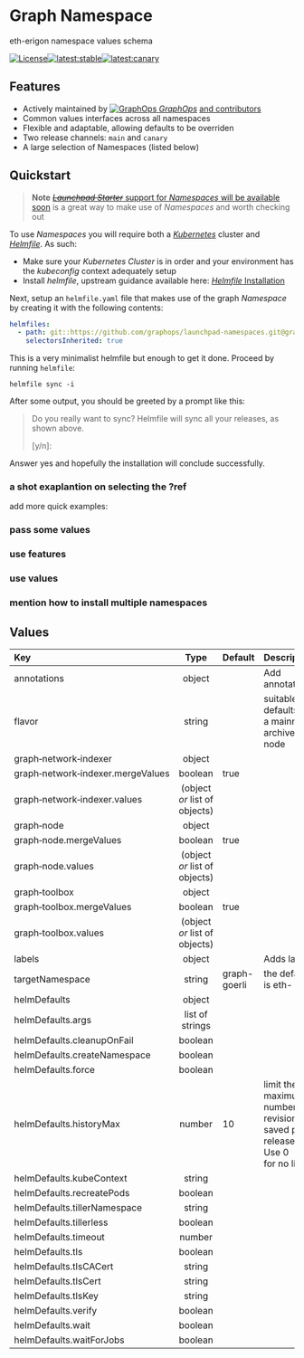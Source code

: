 

# Graph Namespace

eth-erigon namespace values schema

[![License](https://img.shields.io/badge/License-Apache%202.0-blue.svg)](https://opensource.org/licenses/Apache-2.0)[![latest:stable](https://img.shields.io/badge/latest:stable-v1.0.0-blue)](https://github.com/graphops/launchpad-namespaces/releases)[![latest:canary](https://img.shields.io/badge/latest:canary-v1.0.1--pre.1-orange)](https://github.com/graphops/launchpad-namespaces/releases)

## Features

- Actively maintained by [![GraphOps](https://avatars.githubusercontent.com/u/85314764?s=12&v=4) *GraphOps*](https://graphops.xyz) [and contributors](https://github.com/graphops/launchpad-namespaces/graphs/contributors)
- Common values interfaces across all namespaces
- Flexible and adaptable, allowing defaults to be overriden
- Two release channels: `main` and `canary`
- A large selection of Namespaces (listed below)

## Quickstart

> **Note**
> [~~*Launchpad Starter*~~ support for *Namespaces* will be available soon](https://github.com/graphops/launchpad-starter) is a great way to make use of *Namespaces* and worth checking out

To use *Namespaces* you will require both a [*Kubernetes*](https://kubernetes.io) cluster and [*Helmfile*](https://github.com/helmfile/helmfile).
As such:
- Make sure your *Kubernetes* *Cluster* is in order and your environment has the *kubeconfig* context adequately setup
- Install *helmfile*, upstream guidance available here: [*Helmfile* Installation](https://github.com/helmfile/helmfile#installation)

Next, setup an `helmfile.yaml` file that makes use of the graph *Namespace* by creating it with the following contents:
```yaml
helmfiles:
  - path: git::https://github.com/graphops/launchpad-namespaces.git@graph/helmfile.yaml?ref=graph:latest
    selectorsInherited: true
```

This is a very minimalist helmfile but enough to get it done.
Proceed by running `helmfile`:
```shell
helmfile sync -i
```

After some output, you should be greeted by a prompt like this:
> Do you really want to sync?
>   Helmfile will sync all your releases, as shown above.
>
>  [y/n]:

Answer yes and hopefully the installation will conclude successfully.

### a shot exaplantion on selecting the ?ref

add more quick examples:
### pass some values

### use features

### use values

### mention how to install multiple namespaces

## Values

| Key | Type | Default | Description |
| :--- | :---: | :--- | :--- |
annotations | object |  | Add annotations |
flavor | string |  | suitable defaults for a mainnet archive node |
graph&#8209;network&#8209;indexer | object |  |  |
graph&#8209;network&#8209;indexer.mergeValues | boolean | true |  |
graph&#8209;network&#8209;indexer.values | (object *or* list of objects) |  |  |
graph&#8209;node | object |  |  |
graph&#8209;node.mergeValues | boolean | true |  |
graph&#8209;node.values | (object *or* list of objects) |  |  |
graph&#8209;toolbox | object |  |  |
graph&#8209;toolbox.mergeValues | boolean | true |  |
graph&#8209;toolbox.values | (object *or* list of objects) |  |  |
labels | object |  | Adds labels |
targetNamespace | string | graph-goerli | the default is eth-<flavor> |
helmDefaults | object |  |  |
helmDefaults.args | list of strings |  |  |
helmDefaults.cleanupOnFail | boolean |  |  |
helmDefaults.createNamespace | boolean |  |  |
helmDefaults.force | boolean |  |  |
helmDefaults.historyMax | number | 10 | limit the maximum number of revisions saved per release. Use 0<br>for no limit. |
helmDefaults.kubeContext | string |  |  |
helmDefaults.recreatePods | boolean |  |  |
helmDefaults.tillerNamespace | string |  |  |
helmDefaults.tillerless | boolean |  |  |
helmDefaults.timeout | number |  |  |
helmDefaults.tls | boolean |  |  |
helmDefaults.tlsCACert | string |  |  |
helmDefaults.tlsCert | string |  |  |
helmDefaults.tlsKey | string |  |  |
helmDefaults.verify | boolean |  |  |
helmDefaults.wait | boolean |  |  |
helmDefaults.waitForJobs | boolean |  |  |

